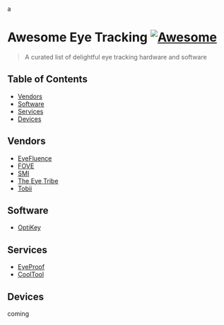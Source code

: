 a
# Awesome Eye Tracking [![Awesome](https://cdn.rawgit.com/sindresorhus/awesome/d7305f38d29fed78fa85652e3a63e154dd8e8829/media/badge.svg)](https://github.com/sindresorhus/awesome)

> A curated list of delightful eye tracking hardware and software

## Table of Contents

- [Vendors](#vendors)
- [Software](#software)
- [Services](#services)
- [Devices](#devices)

## Vendors

- [EyeFluence](http://eyefluence.com/)
- [FOVE](http://www.getfove.com/)
- [SMI](http://www.smivision.com/)
- [The Eye Tribe](https://theeyetribe.com/)
- [Tobii](http://www.tobii.com/)

## Software

- [OptiKey](https://github.com/JuliusSweetland/OptiKey/wiki)

## Services

- [EyeProof](http://eyeproof.net)
- [CoolTool](https://cooltool.com/)

## Devices

coming
